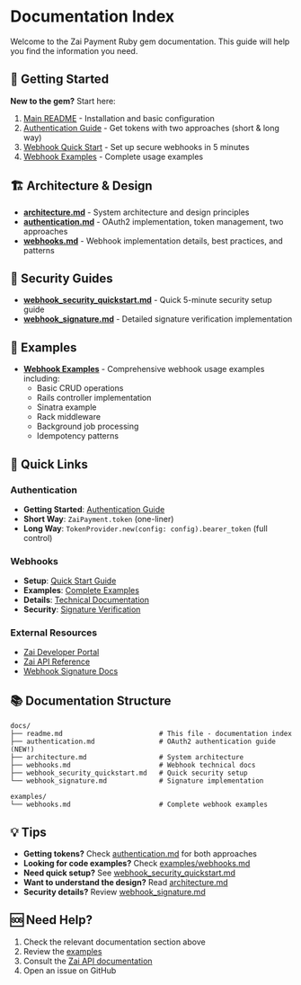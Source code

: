 # Documentation Index

Welcome to the Zai Payment Ruby gem documentation. This guide will help you find the information you need.

## 📖 Getting Started

**New to the gem?** Start here:
1. [Main README](../readme.md) - Installation and basic configuration
2. [Authentication Guide](authentication.md) - Get tokens with two approaches (short & long way)
3. [Webhook Quick Start](webhook_security_quickstart.md) - Set up secure webhooks in 5 minutes
4. [Webhook Examples](../examples/webhooks.md) - Complete usage examples

## 🏗️ Architecture & Design

- [**architecture.md**](architecture.md) - System architecture and design principles
- [**authentication.md**](authentication.md) - OAuth2 implementation, token management, two approaches
- [**webhooks.md**](webhooks.md) - Webhook implementation details, best practices, and patterns

## 🔐 Security Guides

- [**webhook_security_quickstart.md**](webhook_security_quickstart.md) - Quick 5-minute security setup guide
- [**webhook_signature.md**](webhook_signature.md) - Detailed signature verification implementation

## 📝 Examples

- [**Webhook Examples**](../examples/webhooks.md) - Comprehensive webhook usage examples including:
  - Basic CRUD operations
  - Rails controller implementation
  - Sinatra example
  - Rack middleware
  - Background job processing
  - Idempotency patterns

## 🔗 Quick Links

### Authentication
- **Getting Started**: [Authentication Guide](authentication.md)
- **Short Way**: `ZaiPayment.token` (one-liner)
- **Long Way**: `TokenProvider.new(config: config).bearer_token` (full control)

### Webhooks
- **Setup**: [Quick Start Guide](webhook_security_quickstart.md)
- **Examples**: [Complete Examples](../examples/webhooks.md)
- **Details**: [Technical Documentation](webhooks.md)
- **Security**: [Signature Verification](webhook_signature.md)

### External Resources
- [Zai Developer Portal](https://developer.hellozai.com/)
- [Zai API Reference](https://developer.hellozai.com/reference)
- [Webhook Signature Docs](https://developer.hellozai.com/docs/verify-webhook-signatures)

## 📚 Documentation Structure

```
docs/
├── readme.md                        # This file - documentation index
├── authentication.md                # OAuth2 authentication guide (NEW!)
├── architecture.md                  # System architecture
├── webhooks.md                      # Webhook technical docs
├── webhook_security_quickstart.md   # Quick security setup
└── webhook_signature.md             # Signature implementation

examples/
└── webhooks.md                      # Complete webhook examples
```

## 💡 Tips

- **Getting tokens?** Check [authentication.md](authentication.md) for both approaches
- **Looking for code examples?** Check [examples/webhooks.md](../examples/webhooks.md)
- **Need quick setup?** See [webhook_security_quickstart.md](webhook_security_quickstart.md)
- **Want to understand the design?** Read [architecture.md](architecture.md)
- **Security details?** Review [webhook_signature.md](webhook_signature.md)

## 🆘 Need Help?

1. Check the relevant documentation section above
2. Review the [examples](../examples/webhooks.md)
3. Consult the [Zai API documentation](https://developer.hellozai.com/)
4. Open an issue on GitHub

